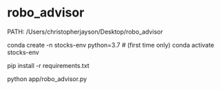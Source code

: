 # robo_advisor


PATH:
/Users/christopherjayson/Desktop/robo_advisor


conda create -n stocks-env python=3.7 # (first time only)
conda activate stocks-env

pip install -r requirements.txt

python app/robo_advisor.py
